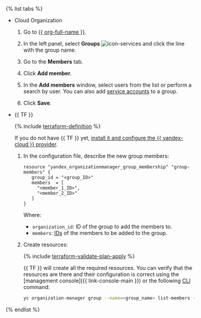 {% list tabs %}

- Cloud Organization

   1. Go to [{{ org-full-name }}]({{link-org-main}}).

   1. In the left panel, select **Groups** ![icon-services](../../_assets/organization/icon-groups.svg) and click the line with the group name.

   1. Go to the **Members** tab.

   1. Click **Add member**.

   1. In the **Add members** window, select users from the list or perform a search by user. You can also add [service accounts](../../iam/concepts/users/service-accounts.md) to a group.

   1. Click **Save**.

- {{ TF }}

   {% include [terraform-definition](../../_tutorials/terraform-definition.md) %}

   If you do not have {{ TF }} yet, [install it and configure the {{ yandex-cloud }} provider](../../tutorials/infrastructure-management/terraform-quickstart.md#install-terraform).

   1. In the configuration file, describe the new group members:

      ```hcl
      resource "yandex_organizationmanager_group_membership" "group-members" {
         group_id = "<group_ID>"
         members  = [
           "<member_1_ID>",
           "<member_2_ID>"
         ]
      }
      ```

      Where:

      * `organization_id`: ID of the group to add the members to.
      * `members`: [IDs](../../organization/operations/users-get.md) of the members to be added to the group.

   1. Create resources:

      {% include [terraform-validate-plan-apply](../../_tutorials/terraform-validate-plan-apply.md) %}

      {{ TF }} will create all the required resources. You can verify that the resources are there and their configuration is correct using the [management console]({{ link-console-main }}) or the following [CLI](../../cli/quickstart.md) command:

      ```bash
      yc organization-manager group --name=<group_name> list-members --organization-id=<organization_ID>
      ```

{% endlist %}